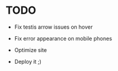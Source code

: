 # TODO
- Fix testis arrow issues on hover

- Fix error appearance on mobile phones

- Optimize site
- Deploy it ;)